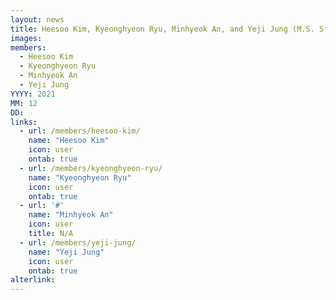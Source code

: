 ```yaml
---
layout: news
title: Heesoo Kim, Kyeonghyeon Ryu, Minhyeok An, and Yeji Jung (M.S. Student) joined.
images:
members:
  - Heesoo Kim
  - Kyeonghyeon Ryu
  - Minhyeok An
  - Yeji Jung
YYYY: 2021
MM: 12
DD: 
links:
  - url: /members/heesoo-kim/
    name: "Heesoo Kim"
    icon: user
    ontab: true
  - url: /members/kyeonghyeon-ryu/
    name: "Kyeonghyeon Ryu"
    icon: user
    ontab: true
  - url: '#'
    name: "Minhyeok An"
    icon: user
    title: N/A
  - url: /members/yeji-jung/
    name: "Yeji Jung"
    icon: user
    ontab: true
alterlink: 
---
```

